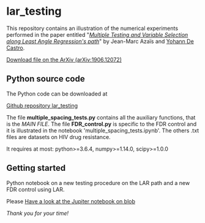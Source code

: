 # lar_testing

This repository contains an illustration of the numerical experiments performed in the paper entitled
"[*Multiple Testing and Variable Selection along Least Angle Regression's path*](https://arxiv.org/abs/1906.12072)" by Jean-Marc Azaïs and [Yohann De Castro](https:ydecastro.github.io).

[Download file on the ArXiv (arXiv:1906.12072)](https://arxiv.org/abs/1906.12072)

## Python source code

The Python code can be downloaded at

[Github repository lar_testing](https://github.com/ydecastro/lar_testing)

The file **multiple_spacing_tests.py** contains all the auxiliary functions, that is the *MAIN FILE*. The file **FDR_control.py** is specific to the FDR control and it is illustrated in the notebook 'multiple_spacing_tests.ipynb'. The others .txt files are datasets on HIV drug resistance.

It requires at most: python>=3.6.4, numpy>=1.14.0, scipy>=1.0.0

## Getting started

Python notebook on a new testing procedure on the LAR path and a new FDR control using LAR.

Please [Have a look at the Jupiter notebook on blob](https://github.com/ydecastro/lar_testing/blob/master/multiple_spacing_tests.ipynb)

*Thank you for your time!*
